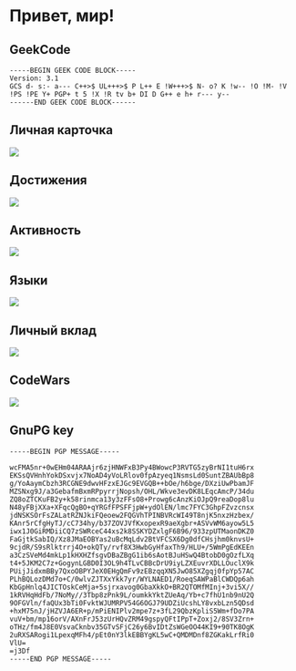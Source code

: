 # Привет, мир!

## GeekCode
```
-----BEGIN GEEK CODE BLOCK-----
Version: 3.1
GCS d- s:- a--- C++>$ UL+++>$ P L++ E !W+++>$ N- o? K !w-- !O !M- !V !PS !PE Y+ PGP+ t 5 !X !R tv b+ DI D G++ e h+ r--- y--
------END GEEK CODE BLOCK------
```
## Личная карточка
![](https://github-profile-summary-cards.vercel.app/api/cards/profile-details?username=AlexanderLivanov&theme=default)

## Достижения
![](https://github-profile-trophy.vercel.app/?username=AlexanderLivanov)

## Активность
![](https://github-readme-streak-stats.herokuapp.com/?user=AlexanderLivanov)

## Языки
![](https://github-readme-stats.vercel.app/api/top-langs/?username=AlexanderLivanov&layout=compact)

## Личный вклад
![](https://github-readme-stats.vercel.app/api?username=AlexanderLivanov)

## CodeWars
![](https://www.codewars.com/users/TonyAlt/badges/large)

## GnuPG key
```
-----BEGIN PGP MESSAGE-----

wcFMA5nr+0wEHm04ARAAjr6zjHNWFxB3Py4BWowcP3RVTG5zyBrNI1tuH6rx
EKSsQVHnhYokDSxvjx7NoAD4yVoLRlov0fpAzyeq1NsmsLd0SuntZBAUbBp8
g/YoAaymCbzh3RCGNE9dwvHFzxEJGc9EVGQB++bOe/h6bge/DXziUwPbamJF
MZSNxg9J/a3GebafmBxmRPpyrrjNopsh/OHL/Wkve3evDK8LEqcAmcP/34du
ZQ8oZTCKuFB2y+k58rinmca13y3zFFsO8+Prowg6cAnzKiOJpQ9reaDop8lu
N48yFBjXXa+XFqcQgBO+qYRGfFPSFFjpW+ydOlEN/lmc7FYC3GhpFZvzcnsx
jdNSKSOrFsZALatRZNJkiFQeoew2FQGVhTPINBVRcWI49T8njK5nxzHzbex/
KAnr5rCfgHyTJ/cC734hy/b37ZOVJVfKxopexR9aeXgbr+ASVvWM6ayow5L5
iwx1J0GiRMDiiCQ7zSWRceC44xs2k8SSKYDZxlgF6B96/933zpUTMaonDKZ0
FaGjtkSabIQ/Xz8JMaEOBYas2uBcMqLdv2BtVFCSX6Dg0dfCHsjhm0knvsU+
9cjdR/S9sRlktrrj4O+okQTy/rvf8X3HwbGyHfaxTh9/HLU+/5WmPgEdKEEn
a3CzSVeMd4mkLp1kHXHZfsgvDBaZBgG1ib6sAotBJuHSwQ4BtobD0gOzfLXq
t4+5JKM2C7z+GogynLGBD0I3OL9h4TLvCBBcDrU9iyLZXEuvrXDLLOuclX9k
PUijJidxmBBy7QxoOBPYJeX0EHgQmFv9zEBzqqXN5JwO85XZgqj0fpYp57AC
PLhBQLozDMd7o+C/0wlvZJTXxYkk7yr/WYLNAED1/RoeqSAWPaBlCWDQp6ah
KbGpHnlq4JICTOskCeMja+5sjrxavog0GbaXkkO+BR2QTOMfMInj+3vi5X//
1kRVHqHdFb/7NoMy//3Tbp8zPnk9L/oumkkYktZUeAq/Yb+c7fhU1nb9nU2Q
9OFGVln/faQUx3bTi0FvktWJUMRPV54G6OGJ79UDZiUcshLY8vxbLzn5QDsd
+hxM75nJ/jHZVJA6ER+p/mPiENIPlv2mpe7z+3fL29QbzKpliS5Wm+fDo7PA
vuV+bm/mp16orV/AXnFrJ53zUrHQvZRM49gspyQFtIPpT+Zoxj2/8SV3Zrn+
oTHz/fm4J8E0VsvaCknbv35GTvSFjC26y6BvIDtZsWGeOO44KI9+90TK8OgK
2uRXSARogi1LpexqMFh4/pEt0nY3lkEBBYgKL5wC+QMDMDnf8ZGKakLrfRi0
VlU=
=j3Df
-----END PGP MESSAGE-----
```
